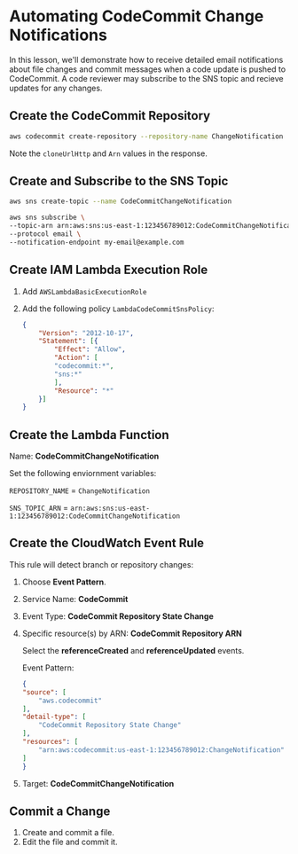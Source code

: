 # Automating CodeCommit Change Notifications

In this lesson, we'll demonstrate how to receive detailed email notifications
about file changes and commit messages when a code update is pushed to
CodeCommit. A code reviewer may subscribe to the SNS topic and recieve updates
for any changes.

## Create the CodeCommit Repository

```sh
aws codecommit create-repository --repository-name ChangeNotification
```

Note the `cloneUrlHttp` and `Arn` values in the response.

## Create and Subscribe to the SNS Topic

```sh
aws sns create-topic --name CodeCommitChangeNotification

aws sns subscribe \
--topic-arn arn:aws:sns:us-east-1:123456789012:CodeCommitChangeNotification \
--protocol email \
--notification-endpoint my-email@example.com
```

## Create IAM Lambda Execution Role

1. Add `AWSLambdaBasicExecutionRole`
2. Add the following policy `LambdaCodeCommitSnsPolicy`:

    ```json
    {
        "Version": "2012-10-17",
        "Statement": [{
            "Effect": "Allow",
            "Action": [
            "codecommit:*",
            "sns:*"
            ],
            "Resource": "*"
        }]
    }
    ```

## Create the Lambda Function

Name: **CodeCommitChangeNotification**

Set the following enviornment variables:

`REPOSITORY_NAME` = `ChangeNotification`

`SNS_TOPIC_ARN` = `arn:aws:sns:us-east-1:123456789012:CodeCommitChangeNotification`

## Create the CloudWatch Event Rule

This rule will detect branch or repository changes:

1. Choose **Event Pattern**.
2. Service Name: **CodeCommit**
3. Event Type: **CodeCommit Repository State Change**
4. Specific resource(s) by ARN: **CodeCommit Repository ARN**

    Select the **referenceCreated** and **referenceUpdated** events.

    Event Pattern:

    ```json
    {
    "source": [
        "aws.codecommit"
    ],
    "detail-type": [
        "CodeCommit Repository State Change"
    ],
    "resources": [
        "arn:aws:codecommit:us-east-1:123456789012:ChangeNotification"
    ]
    }
    ```

5. Target: **CodeCommitChangeNotification**

## Commit a Change

1. Create and commit a file.
2. Edit the file and commit it.